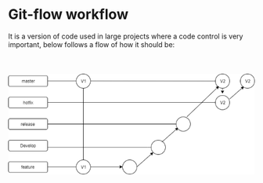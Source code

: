 # Git-flow workflow
It is a version of code used in large projects where a code control is very important, below follows a flow of how it should be:<br /><br /><br /><br />
![alt text](https://github.com/dev-felipe/gitflow-workflow/blob/master/imgs-flowcharts/gitflow-workflow1.png)
